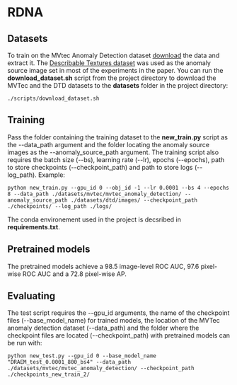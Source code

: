 # RDNA

## Datasets
To train on the MVtec Anomaly Detection dataset [download](https://www.mvtec.com/company/research/datasets/mvtec-ad)
the data and extract it. The [Describable Textures dataset](https://www.robots.ox.ac.uk/~vgg/data/dtd/) was used as the anomaly source 
image set in most of the experiments in the paper. You can run the **download_dataset.sh** script from the project directory
to download the MVTec and the DTD datasets to the **datasets** folder in the project directory:
```
./scripts/download_dataset.sh
```


## Training
Pass the folder containing the training dataset to the **new_train.py** script as the --data_path argument and the
folder locating the anomaly source images as the --anomaly_source_path argument. 
The training script also requires the batch size (--bs), learning rate (--lr), epochs (--epochs), path to store checkpoints
(--checkpoint_path) and path to store logs (--log_path).
Example:

```
python new_train.py --gpu_id 0 --obj_id -1 --lr 0.0001 --bs 4 --epochs 8 --data_path ./datasets/mvtec/mvtec_anomaly_detection/ --anomaly_source_path ./datasets/dtd/images/ --checkpoint_path ./checkpoints/ --log_path ./logs/
```

The conda environement used in the project is decsribed in **requirements.txt**.

## Pretrained models

The pretrained models achieve a 98.5 image-level ROC AUC, 97.6 pixel-wise ROC AUC and a 72.8 pixel-wise AP.


## Evaluating
The test script requires the --gpu_id arguments, the name of the checkpoint files (--base_model_name) for trained models, the 
location of the MVTec anomaly detection dataset (--data_path) and the folder where the checkpoint files are located (--checkpoint_path)
with pretrained models can be run with:

```
python new_test.py --gpu_id 0 --base_model_name "DRAEM_test_0.0001_800_bs4" --data_path ./datasets/mvtec/mvtec_anomaly_detection/ --checkpoint_path ./checkpoints_new_train_2/
```
